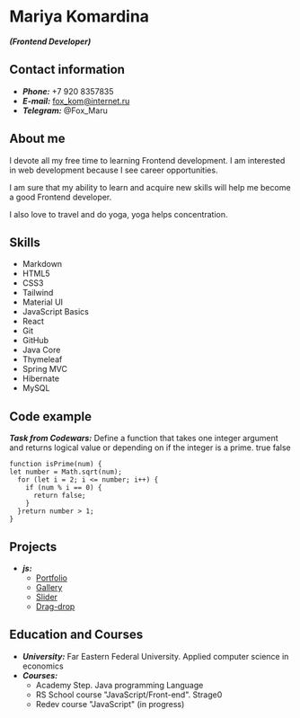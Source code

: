 # Mariya Komardina
***(Frontend Developer)***



## Contact information
* ***Phone:*** +7 920 8357835
* ***E-mail:*** fox_kom@internet.ru
* ***Telegram:*** @Fox_Maru



## About me
I devote all my free time to learning Frontend development.
I am interested in web development because I see career opportunities.

I am sure that my ability to learn and acquire new skills will help me become a good Frontend developer.

I also love to travel and do yoga, yoga helps concentration.



## Skills
* Markdown
* HTML5
* CSS3
* Tailwind
* Material UI
* JavaScript Basics
* React
* Git
* GitHub
* Java Core
* Thymeleaf
* Spring MVC
* Hibernate
* MySQL



## Code example
***Task from Codewars:*** Define a function that takes one integer argument and returns logical value or depending on if the integer is a prime. true false

```
function isPrime(num) {
let number = Math.sqrt(num);
  for (let i = 2; i <= number; i++) {
    if (num % i == 0) {
      return false;
    }
  }return number > 1;
}
```



## Projects
* ***js:***
    + [Portfolio](https://rolling-scopes-school.github.io/fox1206-JSFEPRESCHOOL/portfolio/)
    + [Gallery](https://fox1206.github.io/gallery-image/gallery/)
    + [Slider](https://fox1206.github.io/games/gallery/)
    + [Drag-drop](https://fox1206.github.io/games/dragdrop/)



## Education and Courses
* ***University:*** Far Eastern Federal University. Applied computer science in economics
* ***Courses:***    
    + Academy Step. Java programming Language
    + RS School course "JavaScript/Front-end". Strage0
    + Redev course "JavaScript" (in progress)
